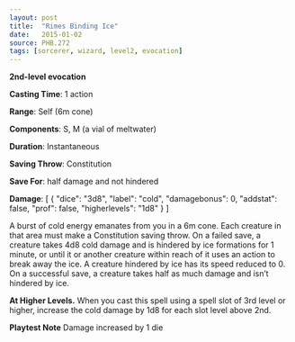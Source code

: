 ```yaml
---
layout: post
title:  "Rimes Binding Ice"
date:   2015-01-02
source: PHB.272
tags: [sorcerer, wizard, level2, evocation]
---
```


**2nd-level evocation**

**Casting Time**: 1 action

**Range**: Self (6m cone)

**Components**: S, M (a vial of meltwater)

**Duration**: Instantaneous

**Saving Throw**: Constitution

**Save For**: half damage and not hindered

**Damage**: [ { "dice": "3d8", "label": "cold", "damagebonus": 0, "addstat": false, "prof": false, "higherlevels": "1d8" } ]

A burst of cold energy emanates from you in a 6m cone. Each creature in that area must make a Constitution saving throw. On a failed save, a creature takes 4d8 cold damage and is hindered by ice formations for 1 minute, or until it or another creature within reach of it uses an action to break away the ice. A creature hindered by ice has its speed reduced to 0. On a successful save, a creature takes half as much damage and isn’t hindered by ice.

**At Higher Levels.** When you cast this spell using a spell slot of 3rd level or higher, increase the cold damage by 1d8 for each slot level above 2nd.

**Playtest Note** Damage increased by 1 die
